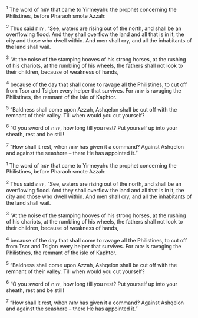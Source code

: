 <sup>1</sup> The word of יהוה that came to Yirmeyahu the prophet concerning the Philistines, before Pharaoh smote Azzah:

<sup>2</sup> Thus said יהוה, “See, waters are rising out of the north, and shall be an overflowing flood. And they shall overflow the land and all that is in it, the city and those who dwell within. And men shall cry, and all the inhabitants of the land shall wail.

<sup>3</sup> “At the noise of the stamping hooves of his strong horses, at the rushing of his chariots, at the rumbling of his wheels, the fathers shall not look to their children, because of weakness of hands,

<sup>4</sup> because of the day that shall come to ravage all the Philistines, to cut off from Tsor and Tsiḏon every helper that survives. For יהוה is ravaging the Philistines, the remnant of the isle of Kaphtor.

<sup>5</sup> “Baldness shall come upon Azzah, Ashqelon shall be cut off with the remnant of their valley. Till when would you cut yourself?

<sup>6</sup> “O you sword of יהוה, how long till you rest? Put yourself up into your sheath, rest and be still!

<sup>7</sup> “How shall it rest, when יהוה has given it a command? Against Ashqelon and against the seashore – there He has appointed it.”

<sup>1</sup> The word of יהוה that came to Yirmeyahu the prophet concerning the Philistines, before Pharaoh smote Azzah:

<sup>2</sup> Thus said יהוה, “See, waters are rising out of the north, and shall be an overflowing flood. And they shall overflow the land and all that is in it, the city and those who dwell within. And men shall cry, and all the inhabitants of the land shall wail.

<sup>3</sup> “At the noise of the stamping hooves of his strong horses, at the rushing of his chariots, at the rumbling of his wheels, the fathers shall not look to their children, because of weakness of hands,

<sup>4</sup> because of the day that shall come to ravage all the Philistines, to cut off from Tsor and Tsiḏon every helper that survives. For יהוה is ravaging the Philistines, the remnant of the isle of Kaphtor.

<sup>5</sup> “Baldness shall come upon Azzah, Ashqelon shall be cut off with the remnant of their valley. Till when would you cut yourself?

<sup>6</sup> “O you sword of יהוה, how long till you rest? Put yourself up into your sheath, rest and be still!

<sup>7</sup> “How shall it rest, when יהוה has given it a command? Against Ashqelon and against the seashore – there He has appointed it.”


